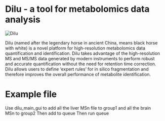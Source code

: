 # Dilu - a tool for metabolomics data analysis

![Dilu](http://sequest.scripps.edu/ygao/dilu.png)

Dilu (named after the legendary horse in ancient China, means black horse with white) is a novel platform for high-resolution metabolomics data quantification and identification. Dilu takes advantage of the high-resolution MS and MS/MS data generated by modern instruments to perform robust and accurate quantification without the need for retention time correction. Dilu allows users to define ‘expert rules’ for in silico fragmentation and therefore improves the overall performance of metabolite identification. 



# Example file
Use dilu_main_gui to add all the liver MSn file to group1 and all the brain MSn to group2
Then add to queue
Then run queue
